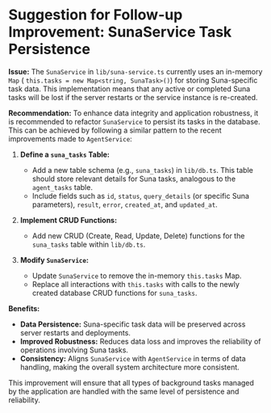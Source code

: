 # Suggestion for Follow-up Improvement: SunaService Task Persistence

**Issue:**
The `SunaService` in `lib/suna-service.ts` currently uses an in-memory `Map` ( `this.tasks = new Map<string, SunaTask>()`) for storing Suna-specific task data. This implementation means that any active or completed Suna tasks will be lost if the server restarts or the service instance is re-created.

**Recommendation:**
To enhance data integrity and application robustness, it is recommended to refactor `SunaService` to persist its tasks in the database. This can be achieved by following a similar pattern to the recent improvements made to `AgentService`:

1.  **Define a `suna_tasks` Table:**
    *   Add a new table schema (e.g., `suna_tasks`) in `lib/db.ts`. This table should store relevant details for Suna tasks, analogous to the `agent_tasks` table.
    *   Include fields such as `id`, `status`, `query_details` (or specific Suna parameters), `result`, `error`, `created_at`, and `updated_at`.

2.  **Implement CRUD Functions:**
    *   Add new CRUD (Create, Read, Update, Delete) functions for the `suna_tasks` table within `lib/db.ts`.

3.  **Modify `SunaService`:**
    *   Update `SunaService` to remove the in-memory `this.tasks` Map.
    *   Replace all interactions with `this.tasks` with calls to the newly created database CRUD functions for `suna_tasks`.

**Benefits:**
*   **Data Persistence:** Suna-specific task data will be preserved across server restarts and deployments.
*   **Improved Robustness:** Reduces data loss and improves the reliability of operations involving Suna tasks.
*   **Consistency:** Aligns `SunaService` with `AgentService` in terms of data handling, making the overall system architecture more consistent.

This improvement will ensure that all types of background tasks managed by the application are handled with the same level of persistence and reliability.
